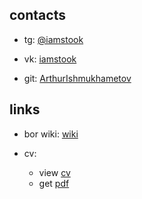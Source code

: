 ## contacts

* tg: [@iamstook](https://tlgg.ru/iamstook)

* vk: [iamstook](https://vk.com/iamstook)

* git: [ArthurIshmukhametov](https://github.com/ArthurIshmukhametov)

## links

* bor wiki: [wiki](https://arthurishmukhametov.github.io/bor/wiki/main)

* cv: 
  * view [cv](https://arthurishmukhametov.github.io/cv/ArthurIshmukhametov_CV)
  * get [pdf](https://arthurishmukhametov.github.io/cv/cv.pdf)
